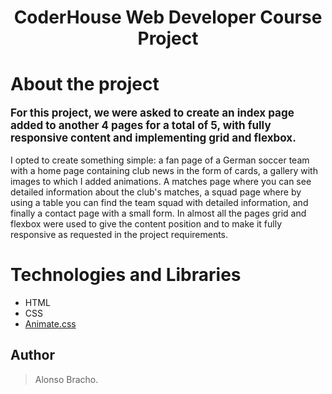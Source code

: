 # <h1 style="text-align:center;font-weight:bold;">CoderHouse Web Developer Course Project</h1>

### <h1 style="font-weight:bold;">About the project</h1>

<p style="font-size:17px; font-weight:bold">For this project, we were asked to create an index page added to another 4 pages for a total of 5, with fully responsive content and implementing grid and flexbox.

I opted to create something simple: a fan page of a German soccer team with a home page containing club news in the form of cards, a gallery with images to which I added animations. A matches page where you can see detailed information about the club's matches, a squad page where by using a table you can find the team squad with detailed information, and finally a contact page with a small form. In almost all the pages grid and flexbox were used to give the content position and to make it fully responsive as requested in the project requirements.</p>

<h1 style="font-weight:bold;">Technologies and Libraries
</h1>
<p style="font-size:17px; font-weight:bold">

- HTML
- CSS
- [Animate.css](https://animate.style/)

## Author
> <p>Alonso Bracho.</p>
